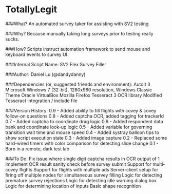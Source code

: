 # TotallyLegit

###What?
An automated survey taker for assisting with SV2 testing

###Why?
Because manually taking long surveys prior to testing really sucks.

###How?
Scripts instruct automation framework to send mouse and keyboard events to survey UI.

###Internal Script Name:
SV2 Flex Survey Filler

###Author:
Daniel Lu (@dandydanny)

###Dependencies (or, suggested friends and environment):
AutoIt 3
Microsoft Windows 7 (32-bit), 1280x960 resolution, Windows Classic Theme
Oracle VirtualBox
Mozilla Firefox
Tesseract 3 OCR library
Modified Tesseract integration / include file
					
###Version History:
0.9 - Added ability to fill flights with covey & covey follow-on questions
0.8 - Added captcha OCR, added tagging for trackerId
0.7 - Added captcha to coordinate drag logic
0.6 - Added respondent data bank and coordinate look-up logic
0.5 - Added variable for governing transition wait time and mouse speed
0.4 - Added systray balloon tips to show script execution state
0.3 - Added image capture
0.2 - Replaced some hard-wired timers with color comparison for detecting slide change
0.1 - Born in a remote, dark test lab

###To Do:
Fix issue where single digit captcha results in OCR output of 1
Implement OCR result sanity check before survey submit
Support for multi-covey flights
Support for flights with multiple ads
Server-client setup for firing off multiple nodes for simultaneous survey filling
Logic for detecting premature survey rejections
Logic for detecting idle warning dialog box
Logic for determining location of inputs
Basic shape recognition